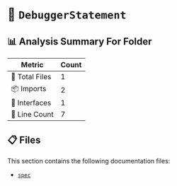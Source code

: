 # 📁 `DebuggerStatement`

## 📊 Analysis Summary For Folder

| Metric | Count |
|--------|-------|
| 📁 Total Files | 1 |
| 📦 Imports | 2 |
| 📐 Interfaces | 1 |
| 🔢 Line Count | 7 |


## 📋 Files

This section contains the following documentation files:

- [`spec`](./spec.md)